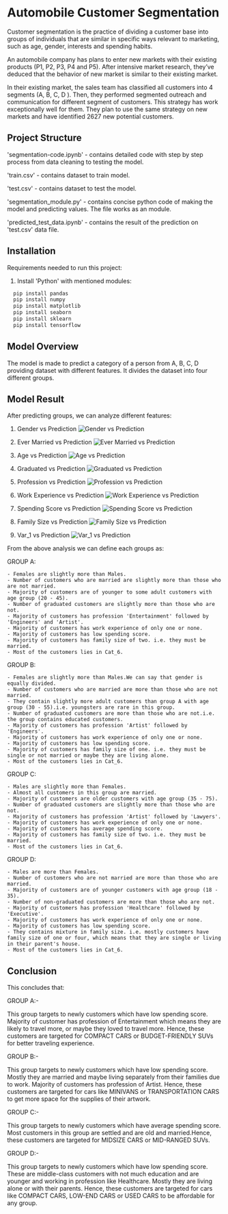 # Automobile Customer Segmentation

Customer segmentation is the practice of dividing a customer base into groups of individuals that are similar in specific ways relevant to marketing, such as age, gender, interests and spending habits.

An automobile company has plans to enter new markets with their existing products (P1, P2, P3, P4 and P5). After intensive market research, they’ve deduced that the behavior of new market is similar to their existing market.

In their existing market, the sales team has classified all customers into 4 segments (A, B, C, D ). Then, they performed segmented outreach and communication for different segment of customers. This strategy has work exceptionally well for them. They plan to use the same strategy on new markets and have identified 2627 new potential customers.


## Project Structure

'segmentation-code.ipynb' - contains detailed code with step by step process from data cleaning to testing the model.

'train.csv' - contains dataset to train model.

'test.csv' - contains dataset to test the model.

'segmentation_module.py' - contains concise python code of making the model and predicting values. The file works as an module.

'predicted_test_data.ipynb' - contains the result of the prediction on 'test.csv' data file.
## Installation

Requirements needed to run this project:

1. Install 'Python' with mentioned modules:
```bash
  pip install pandas
  pip install numpy
  pip install matplotlib
  pip install seaborn
  pip install sklearn
  pip install tensorflow

```
    
## Model Overview
 The model is made to predict a category of a person from A, B, C, D providing dataset with different features. It divides the dataset into four different groups.
## Model Result

After predicting groups, we can analyze different features:

1. Gender vs Prediction
  ![Gender vs Prediction](https://github.com/divakshu04/automobile-customer-segmentation/assets/127183494/4d4d338d-e8ef-4cb5-8259-30ca6823bd79)

2. Ever Married vs Prediction
  ![Ever Married vs Prediction](https://github.com/divakshu04/automobile-customer-segmentation/assets/127183494/57ad52f3-eb24-49cd-a455-1def2afd81f2)

3. Age vs Prediction
  ![Age vs Prediction](https://github.com/divakshu04/automobile-customer-segmentation/assets/127183494/5dc80e4f-ddac-4c28-875c-facd17595c44)

4. Graduated vs Prediction
  ![Graduated vs Prediction](https://github.com/divakshu04/automobile-customer-segmentation/assets/127183494/d7aa2c26-0f8c-45a4-8211-5cffe077b63e)

5. Profession vs Prediction
  ![Profession vs Prediction](https://github.com/divakshu04/automobile-customer-segmentation/assets/127183494/ebac351f-9b62-4b20-90f0-1fb7aab070a2)

6. Work Experience vs Prediction
  ![Work Experience vs Prediction](https://github.com/divakshu04/automobile-customer-segmentation/assets/127183494/25c2a6c4-e5ae-42ea-9388-bfa289f3b1ec)

7. Spending Score vs Prediction
  ![Spending Score vs Prediction](https://github.com/divakshu04/automobile-customer-segmentation/assets/127183494/2233a307-2a75-4c5d-be59-a22ac998d82c)

8. Family Size vs Prediction
  ![Family Size vs Prediction](https://github.com/divakshu04/automobile-customer-segmentation/assets/127183494/b4510b5b-6041-4d9e-af41-42210252d6d4)

9. Var_1 vs Prediction
  ![Var_1 vs Prediction](https://github.com/divakshu04/automobile-customer-segmentation/assets/127183494/94e0c224-b16b-4916-b3dc-638a6c513b4c)

From the above analysis we can define each groups as:

GROUP A:
``` batch
- Females are slightly more than Males.
- Number of customers who are married are slightly more than those who are not married.
- Majority of customers are of younger to some adult customers with age group (20 - 45).
- Number of graduated customers are slightly more than those who are not.
- Majority of customers has profession 'Entertainment' followed by 'Engineers' and 'Artist'.
- Majority of customers has work experience of only one or none.
- Majority of customers has low spending score.
- Majority of customers has family size of two. i.e. they must be married.
- Most of the customers lies in Cat_6.
```
GROUP B:
``` batch
- Females are slightly more than Males.We can say that gender is equally divided.
- Number of customers who are married are more than those who are not married.
- They contain slightly more adult customers than group A with age group (30 - 55).i.e. youngsters are rare in this group.
- Number of graduated customers are more than those who are not.i.e. the group contains educated customers.
- Majority of customers has profession 'Artist' followed by 'Engineers'.
- Majority of customers has work experience of only one or none.
- Majority of customers has low spending score.
- Majority of customers has family size of one. i.e. they must be single or not married or maybe they are living alone.
- Most of the customers lies in Cat_6.
```
GROUP C:
``` batch
- Males are slightly more than Females.
- Almost all customers in this group are married.
- Majority of customers are older customers with age group (35 - 75).
- Number of graduated customers are slightly more than those who are not.
- Majority of customers has profession 'Artist' followed by 'Lawyers'.
- Majority of customers has work experience of only one or none.
- Majority of customers has average spending score.
- Majority of customers has family size of two. i.e. they must be married.
- Most of the customers lies in Cat_6.
```
GROUP D:
``` batch
- Males are more than Females.
- Number of customers who are not married are more than those who are married.
- Majority of customers are of younger customers with age group (18 - 35).
- Number of non-graduated customers are more than those who are not.
- Majority of customers has profession 'Healthcare' followed by 'Executive'.
- Majority of customers has work experience of only one or none.
- Majority of customers has low spending score.
- They contains mixture in family size. i.e. mostly customers have family size of one or four, which means that they are single or living in their parent's house.
- Most of the customers lies in Cat_6.
```
## Conclusion

This concludes that:

GROUP A:-

This group targets to newly customers which have low spending score. Majority of customer has profession of Entertainment which means they are likely to travel more, or maybe they loved to travel more.
Hence, these customers are targeted for COMPACT CARS or BUDGET-FRIENDLY SUVs for better traveling experience.

GROUP B:-

This group targets to newly customers which have low spending score. Mostly they are married and maybe living separately from their families due to work. Majority of customers has profession of Artist. Hence, these customers are targeted for cars like MINIVANS or TRANSPORTATION CARS to get more space for the supplies of their artwork.

GROUP C:-

This group targets to newly customers which have average spending score. Most customers in this group are settled and are old and married.Hence, these customers are targeted for MIDSIZE CARS or MID-RANGED SUVs.

GROUP D:-

This group targets to newly customers which have low spending score. These are middle-class customers with not much education and are younger and working in profession like Healthcare. Mostly they are living alone or with their parents. Hence, these customers are targeted for cars like COMPACT CARS, LOW-END CARS or USED CARS to be affordable for any group.

